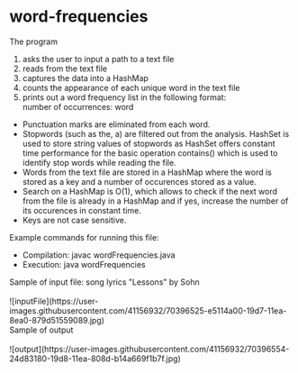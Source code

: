 # word-frequencies
The program 
1. asks the user to input a path to a text file
2. reads from the text file
3. captures the data into a HashMap
4. counts the appearance of each unique word in the text file
5. prints out a word frequency list in the following format:<br/>
 number of occurrences: word

- Punctuation marks are eliminated from each word.
- Stopwords (such as the, a) are filtered out from the analysis. HashSet is used to store string values of stopwords
as HashSet offers constant time performance for the basic operation contains() which is used to identify stop words while 
reading the file.
- Words from the text file are stored in a HashMap where the word is stored as a key and a number of occurences stored as a value.
- Search on a HashMap is O(1), which allows to check if the next word from the file is already in a HashMap 
and if yes, increase the number of its occurences in constant time.
- Keys are not case sensitive.<br/>

Example commands for running this file:
 *  Compilation:  javac wordFrequencies.java
 *  Execution:    java wordFrequencies
 
 <div>Sample of input file: song lyrics "Lessons" by Sohn</div><br/>
![inputFile](https://user-images.githubusercontent.com/41156932/70396525-e5114a00-19d7-11ea-8ea0-879d51559089.jpg)<br/>
 <div>Sample of output</div><br/>
![output](https://user-images.githubusercontent.com/41156932/70396554-24d83180-19d8-11ea-808d-b14a669f1b7f.jpg)

 
